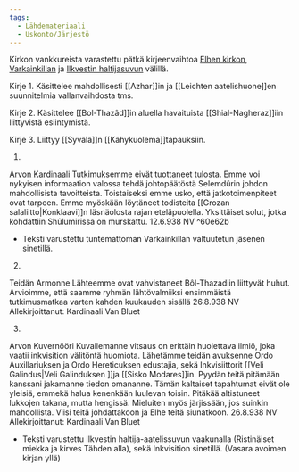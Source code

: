 ```yaml
---
tags:
  - Lähdemateriaali
  - Uskonto/Järjestö
---
```

Kirkon vankkureista varastettu pätkä kirjeenvaihtoa [Elhen kirkon](Elhen%20kirkko.md), [Varkainkillan](Varkainkilta.md) ja [Ilkvestin haltijasuvun](Ilkvestin%20haltijasuku.md) välillä.

Kirje 1. Käsittelee mahdollisesti [[Azhar]]in ja [[Leichten aatelishuone]]en suunnitelmia vallanvaihdosta tms.

Kirje 2. Käsittelee [[Bol-Thazâd]]in aluella havaituista [[Shial-Nagheraz]]iin liittyvistä esiintymistä.

Kirje 3. Liittyy [[Syvälä]]n [[Kähykuolema]]tapauksiin.



1.

[Arvon Kardinaali](Van%20Bluet.md)
Tutkimuksemme eivät tuottaneet tulosta.
Emme voi nykyisen informaation valossa tehdä johtopäätöstä Selemdûrin johdon mahdollisista tavoitteista.
Toistaiseksi emme usko, että jatkotoimenpiteet ovat tarpeen.
Emme myöskään löytäneet todisteita [[Grozan salaliitto|Konklaavi]]n läsnäolosta rajan eteläpuolella. Yksittäiset solut, jotka kohdattiin Shûlumirissa on murskattu.
12.6.938 NV ^60e62b
+ Teksti varustettu tuntemattoman Varkainkillan valtuutetun jäsenen sinetillä. 

2.

Teidän Armonne
Lähteemme ovat vahvistaneet Bôl-Thazadiin liittyvät huhut. Arvioimme, että saamme ryhmän lähtövalmiiksi ensimmäistä tutkimusmatkaa varten kahden kuukauden sisällä
26.8.938 NV
Allekirjoittanut: Kardinaali Van Bluet  

3.

Arvon Kuvernööri
Kuvailemanne vitsaus on erittäin huolettava ilmiö, joka vaatii inkvisition välitöntä huomiota.
Lähetämme teidän avuksenne Ordo Auxillariuksen ja Ordo Hereticuksen edustajia, sekä Inkvisiittorit [[Veli Galindus|Veli Galinduksen ]]ja [[Sisko Modares]]in.
Pyydän teitä pitämään kanssani jakamanne tiedon omananne. Tämän kaltaiset tapahtumat eivät ole yleisiä, emmekä halua kenenkään luulevan toisin.
Pitäkää altistuneet lukkojen takana, mutta hengissä. Mieluiten myös järjissään, jos suinkin mahdollista.
Viisi teitä johdattakoon ja Elhe teitä siunatkoon.
26.8.938 NV
Allekirjoittanut: Kardinaali Van Bluet
+ Teksti varustettu Ilkvestin haltija-aatelissuvun vaakunalla (Ristinäiset miekka ja kirves Tähden alla), sekä Inkvisition sinetillä. (Vasara avoimen kirjan yllä)